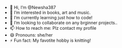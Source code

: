 - 👋 Hi, I’m @Newsha387
- 👀 I’m interested in books, art and music.
- 🌱 I’m currently learning just how to code!
- 💞️ I’m looking to collaborate on any brginner projects..
- 📫 How to reach me: Plz contact my profile
- 😄 Pronouns: she/her
- ⚡ Fun fact: My favotite hobby is knitting!

<!---
Newsha387/Newsha387 is a ✨ special ✨ repository because its `README.md` (this file) appears on your GitHub profile.
You can click the Preview link to take a look at your changes.
--->

